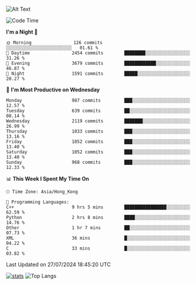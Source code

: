 ![Alt Text](https://media.tenor.com/3Gehha8RO-sAAAAC/goose-dance.gif)

<!--START_SECTION:waka-->
![Code Time](http://img.shields.io/badge/Code%20Time-273%20hrs%2014%20mins-blue)

**I'm a Night 🦉** 

```text
🌞 Morning                126 commits         ░░░░░░░░░░░░░░░░░░░░░░░░░   01.61 % 
🌆 Daytime                2454 commits        ████████░░░░░░░░░░░░░░░░░   31.26 % 
🌃 Evening                3679 commits        ████████████░░░░░░░░░░░░░   46.87 % 
🌙 Night                  1591 commits        █████░░░░░░░░░░░░░░░░░░░░   20.27 % 
```
📅 **I'm Most Productive on Wednesday** 

```text
Monday                   987 commits         ███░░░░░░░░░░░░░░░░░░░░░░   12.57 % 
Tuesday                  639 commits         ██░░░░░░░░░░░░░░░░░░░░░░░   08.14 % 
Wednesday                2119 commits        ███████░░░░░░░░░░░░░░░░░░   26.99 % 
Thursday                 1033 commits        ███░░░░░░░░░░░░░░░░░░░░░░   13.16 % 
Friday                   1052 commits        ███░░░░░░░░░░░░░░░░░░░░░░   13.40 % 
Saturday                 1052 commits        ███░░░░░░░░░░░░░░░░░░░░░░   13.40 % 
Sunday                   968 commits         ███░░░░░░░░░░░░░░░░░░░░░░   12.33 % 
```


📊 **This Week I Spent My Time On** 

```text
🕑︎ Time Zone: Asia/Hong_Kong

💬 Programming Languages: 
C++                      9 hrs 5 mins        ████████████████░░░░░░░░░   62.59 % 
Python                   2 hrs 8 mins        ████░░░░░░░░░░░░░░░░░░░░░   14.76 % 
Other                    1 hr 7 mins         ██░░░░░░░░░░░░░░░░░░░░░░░   07.73 % 
XML                      36 mins             █░░░░░░░░░░░░░░░░░░░░░░░░   04.22 % 
C                        33 mins             █░░░░░░░░░░░░░░░░░░░░░░░░   03.82 % 
```


 Last Updated on 27/07/2024 18:45:20 UTC
<!--END_SECTION:waka-->
[![stats](https://github-readme-stats-rose-phi.vercel.app/api?username=jxncted&count_private=true)](https://github.com/jxncted/github-readme-stats)
![Top Langs](https://github-readme-stats-rose-phi.vercel.app/api/top-langs/?username=jxncted\&layout=compact&hide=c,assembly,jupyter%20notebook)

